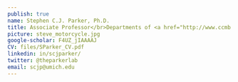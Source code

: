 ```yaml
---
publish: true
name: Stephen C.J. Parker, Ph.D.
title: Associate Professor</br>Departments of <a href="http://www.ccmb.med.umich.edu/" target='_blank'>Computational Medicine & Bioinformatics</a> and <a href="http://www.hg.med.umich.edu/" target='_blank'>Human Genetics</a>
picture: steve_motorcycle.jpg
google-scholar: F4UZ_jIAAAAJ
CV: files/SParker_CV.pdf
linkedin: in/scjparker/
twitter: @theparkerlab
email: scjp@umich.edu
---
```

